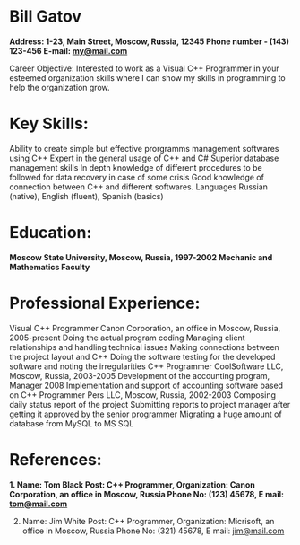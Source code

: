 # Bill Gatov

**Address: 1-23, Main Street,
Moscow, Russia, 12345
Phone number - (143) 123-456
E-mail: my@mail.com**

Career Objective: Interested to work as a Visual C++ Programmer in your esteemed organization skills where I can show my skills in programming to help the organization grow.

# Key Skills:

Ability to create simple but effective prorgramms management softwares using C++
Expert in the general usage of С++ and C#
Superior database management skills
In depth knowledge of different procedures to be followed for data recovery in case of some crisis
Good knowledge of connection between C++ and different softwares.
Languages
Russian (native), English (fluent), Spanish (basics)

# Education:
**Moscow State University, Moscow, Russia, 1997-2002
Mechanic and Mathematics Faculty**

# Professional Experience:

Visual C++ Programmer
Canon Corporation, an office in Moscow, Russia, 2005-present
Doing the actual program coding
Managing client relationships and handling technical issues
Making connections between the project layout and C++
Doing the software testing for the developed software and noting the irregularities
C++ Programmer
CoolSoftware LLC, Moscow, Russia, 2003-2005
Development of the accounting program, Manager 2008
Implementation and support of accounting software based on C++
Programmer
Pers LLC, Moscow, Russia, 2002-2003
Composing daily status report of the project
Submitting reports to project manager after getting it approved by the senior programmer
Migrating a huge amount of database from MySQL to MS SQL

# References:

**1. Name: Tom Black
Post: C++ Programmer, Organization: Canon Corporation, an office in Moscow, Russia
Phone No: (123) 45678, E mail: tom@mail.com**

2. Name: Jim White
Post: C++ Programmer, Organization: Micrisoft, an office in Moscow, Russia
Phone No: (321) 45678, E mail: jim@mail.com
